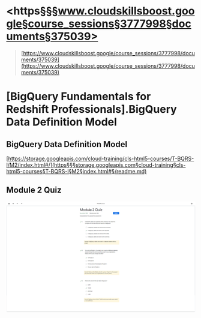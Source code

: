 # <https§§§www.cloudskillsboost.google§course_sessions§3777998§documents§375039>

> [https://www.cloudskillsboost.google/course_sessions/3777998/documents/375039](https://www.cloudskillsboost.google/course_sessions/3777998/documents/375039)

# [BigQuery Fundamentals for Redshift Professionals].BigQuery Data Definition Model
## BigQuery Data Definition Model

[https://storage.googleapis.com/cloud-training/cls-html5-courses/T-BQRS-I/M2/index.html#/](https§§§storage.googleapis.com§cloud-training§cls-html5-courses§T-BQRS-I§M2§index.html#§/readme.md)

## Module 2 Quiz

![](1688314297472.png)